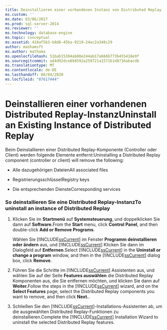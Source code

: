 ```yaml
---
title: Deinstallieren einer vorhandenen Instanz von Distributed Replay | Microsoft-Dokumentation
ms.custom: ''
ms.date: 03/06/2017
ms.prod: sql-server-2014
ms.reviewer: ''
ms.technology: database-engine
ms.topic: conceptual
ms.assetid: 418af5b3-b8d8-45ba-9219-24ac2a348c29
author: mashamsft
ms.author: mathoma
ms.openlocfilehash: 51bab15304ab80e244ab17a666b773b455418e9f
ms.sourcegitcommit: ad4d92dce894592a259721a1571b1d8736abacdb
ms.translationtype: MT
ms.contentlocale: de-DE
ms.lasthandoff: 08/04/2020
ms.locfileid: "87617444"
---
```

# <a name="uninstall-an-existing-instance-of-distributed-replay"></a><span data-ttu-id="60be9-102">Deinstallieren einer vorhandenen Distributed Replay-Instanz</span><span class="sxs-lookup"><span data-stu-id="60be9-102">Uninstall an Existing Instance of Distributed Replay</span></span>
  <span data-ttu-id="60be9-103">Beim Deinstallieren einer Distributed Replay-Komponente (Controller oder Client) werden folgende Elemente entfernt:</span><span class="sxs-lookup"><span data-stu-id="60be9-103">Uninstalling a Distributed Replay component (controller or client) will remove the following:</span></span>  
  
-   <span data-ttu-id="60be9-104">Alle dazugehörigen Dateien</span><span class="sxs-lookup"><span data-stu-id="60be9-104">All associated files</span></span>  
  
-   <span data-ttu-id="60be9-105">Registrierungsschlüssel</span><span class="sxs-lookup"><span data-stu-id="60be9-105">Registry keys</span></span>  
  
-   <span data-ttu-id="60be9-106">Die entsprechenden Dienste</span><span class="sxs-lookup"><span data-stu-id="60be9-106">Corresponding services</span></span>  
  
### <a name="to-uninstall-an-instance-of-distributed-replay"></a><span data-ttu-id="60be9-107">So deinstallieren Sie eine Distributed Replay-Instanz</span><span class="sxs-lookup"><span data-stu-id="60be9-107">To uninstall an instance of Distributed Replay</span></span>  
  
1.  <span data-ttu-id="60be9-108">Klicken Sie im **Startmenü** auf **Systemsteuerung**, und doppelklicken Sie dann auf **Software.**</span><span class="sxs-lookup"><span data-stu-id="60be9-108">From the **Start** menu, click **Control Panel**, and then double-click **Add or Remove Programs**.</span></span>  
  
     <span data-ttu-id="60be9-109">Wählen Sie [!INCLUDE[ssCurrent](../../includes/sscurrent-md.md)] im Fenster **Programm deinstallieren oder ändern** aus, und [!INCLUDE[ssCurrent](../../includes/sscurrent-md.md)] Klicken Sie dann im Dialogfeld auf **Entfernen**.</span><span class="sxs-lookup"><span data-stu-id="60be9-109">Select [!INCLUDE[ssCurrent](../../includes/sscurrent-md.md)] in the **Uninstall or change a program** window, and then in the [!INCLUDE[ssCurrent](../../includes/sscurrent-md.md)] dialog box, click **Remove**.</span></span>  
  
2.  <span data-ttu-id="60be9-110">Führen Sie die Schritte im [!INCLUDE[ssCurrent](../../includes/sscurrent-md.md)] Assistenten aus, und wählen Sie auf der Seite **Features auswählen** die Distributed Replay Komponenten aus, die Sie entfernen möchten, und klicken Sie dann auf **Weiter.**</span><span class="sxs-lookup"><span data-stu-id="60be9-110">Follow the steps in the [!INCLUDE[ssCurrent](../../includes/sscurrent-md.md)] wizard, and on the **Select Features** page, select the Distributed Replay components you want to remove, and then click **Next.**.</span></span>  
  
3.  <span data-ttu-id="60be9-111">Schließen Sie den [!INCLUDE[ssCurrent](../../includes/sscurrent-md.md)]-Installations-Assistenten ab, um die ausgewählten Distributed Replay-Funktionen zu deinstallieren.</span><span class="sxs-lookup"><span data-stu-id="60be9-111">Complete the [!INCLUDE[ssCurrent](../../includes/sscurrent-md.md)] Installation Wizard to uninstall the selected Distributed Replay features.</span></span>  
  
  
